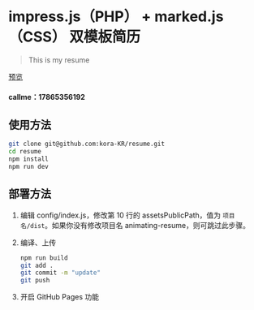 # impress.js（PHP） + marked.js（CSS） 双模板简历 

> This is my resume

[ 预览 ](https://www.koras.cn)
#### callme：17865356192

## 使用方法

``` bash
git clone git@github.com:kora-KR/resume.git
cd resume
npm install
npm run dev
```

## 部署方法


1. 编辑 config/index.js，修改第 10 行的 assetsPublicPath，值为 `项目名/dist`。如果你没有修改项目名 animating-resume，则可跳过此步骤。

2. 编译、上传
    ``` bash
    npm run build
    git add .
    git commit -m "update"
    git push
    ```

3. 开启 GitHub Pages 功能

